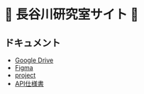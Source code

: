 # 🍺 長谷川研究室サイト 🍺

## ドキュメント
- [Google Drive](https://drive.google.com/drive/folders/0AOHPi4wnlezvUk9PVA)
- [Figma](https://www.figma.com/file/1FpvalMz7emAiJhIXegoOB/osm-design?node-id=13%3A257)
- [project](https://github.com/orgs/osm-laboratory-website/projects/1)
- [API仕様書](https://github.com/osm-laboratory-website/.github/tree/main/api_docs)